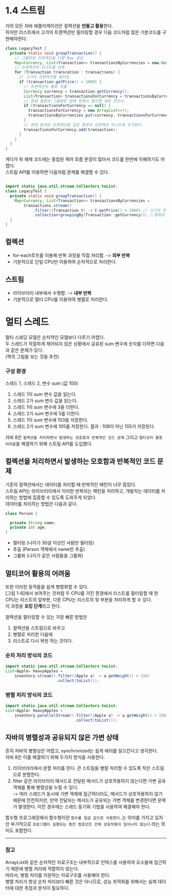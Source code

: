 # 1.4 스트림

거의 모든 자바 애플리케이션은 컬렉션을 **만들고 활용**한다.   
하지만 리스트에서 고가의 트랜잭션만 필터링할 경우 다음 코드처럼 많은 기본코드를 구현해야한다.

```java
class LegacyTest {
  private static void groupTransaction() {
    // 그룹화된 트랜잭션을 더할 Map 생성
    Map<Currency, List<Transaction>> transactionsByCurrencies = new HashMap<>();
    // 트랜잭션의 리스트를 반복
    for (Transaction transcation : transactions) {
      // 고가의 트랜잭션을 필터링
      if (transaction.getPrice() > 1000) {
        // 트랜잭션의 통화 추출
        Currency currency = transaction.getCurrency();
        List<Transaction> transactionsForCurrency = transactionsByCurrencies.get(currency);
        // 현재 통화의 그룹화된 맵에 항목이 없으면 새로 만든다.
        if (transactionsForCurrency == null) {
          transactionsForCurrency = new ArrayList<>();
          transactionsByCurrencies.put(currency, transactionsForCurrency);
        }
        // 현재 탐색된 트랜잭션을 같은 통화의 트랜잭션 리스트에 추가한다.
        transactionsForCurrency.add(transaction);
      }
    }
  }
}
```

게다가 위 예제 코드에는 중첩된 제어 흐름 문장이 많아서 코드를 한번에 이해하기도 어렵다.   
스트림 API를 이용하면 다음처럼 문제를 해결할 수 있다.

```java

import static java.util.stream.Collectors.toList; 
class LegacyTest {
  private static void groupTransaction() {
    Map<Currency, List<Transaction>> transactionsByCurrencies = 
        transactions.stream()
            .filter((Transaction t) -> t.getPrice() > 1000) // 고가의 트랜잭션 필터링
            .collection(groupingBy(Transaction::getCurrency)); //통화로 그룹화함
  }
}
```

## 컬렉션
- for-each루프를 이용해 반복 과정을 직접 처리함. -> **외부 반복**
- 기본적으로 단일 CPU만 이용하여 순차적으로 처리한다.

## 스트림
- 라이브러리 내부에서 수행함. -> **내부 반복**
- 기본적으로 멀티 CPU를 이용하여 병렬로 처리한다.

# 멀티 스레드
멀티 스레딩 모델은 순차적인 모델보다 다루기 어렵다.   
두 스레드가 적절하게 제어되지 않은 상황에서 공유된 sum 변수에 숫자를 더하면 다음과 같은 문제가 있다.   
(책의 그림을 보는 것을 추천)

### 구성 환경
스레드 1, 스레드 2, 변수 sum (값 100)
1. 스레드 1이 sum 변수 값을 읽는다.
2. 스레드 2가 sum 변수 값을 읽는다.
3. 스레드 1이 sum 변수에 3을 더한다.
4. 스레드 2가 sum 변수에 5를 더한다.
5. 스레드 1이 sum 변수에 103을 저장한다.
6. 스레드 2가 sum 변수에 105를 저장한다.
결과 : 108이 아닌 105가 저장된다.

자바 8은 `컬렉션을 처리하면서 발생하는 모호함과 반복적인 코드 문제` 그리고 `멀티코어 활용 어려움`을 해결하기 위해 스트림 API를 도입했다.

## 컬렉션을 처리하면서 발생하는 모호함과 반복적인 코드 문제
기존의 컬렉션에서는 데이터를 처리할 때 반복적인 패턴이 너무 많았다.    
스트림 API는 라이브러리에서 이러한 반복되는 패턴을 처리하고, 개발자는 데이터를 처리하는 방법에 집중할 수 있도록 도와주게 되었다.   
데이터를 처리하는 방법은 다음과 같다.

```java
class Person {

  private String name;
  private int age;
}
```

- 필터링 (나이가 30살 이상인 사람만 필터링)
- 추출 (Person 객체에서 name만 추출)
- 그룹화 (나이가 같은 사람들을 그룹화)

## 멀티코어 활용의 어려움
또한 이러한 동작들을 쉽게 병렬화할 수 있다.   
[그림 1-6]에서 보여주는 것처럼 두 CPU를 가진 환경에서 리스트를 필터링할 때 한 CPU는 리스트의 앞부분, 다른 CPU는 리스트의 뒷 부분을 처리하게 할 수 있다.   
이 과정을 **포킹 단계**라고 한다.

컬렉션을 필터링할 수 있는 가장 빠른 방법은 
1. 컬렉션을 스트림으로 바꾸고
2. 병렬로 처리한 다음에
3. 리스트로 다시 복원
하는 것이다.

### 순차 처리 방식의 코드
```java
import static java.util.stream.Collectors.toList;
List<Apple> heavyApples =
	inventory.stream().filter((Apple a) -> a.getWeight() > 150)
	                  .collect(toList());
```

### 병렬 처리 방식의 코드
```java
import static java.util.stream.Collectors.toList;
List<Apple> heavyApples =
	inventory.parallelStream().filter((Apple a) -> a.getWeight() > 150)
	                          .collect(toList());
```

## 자바의 병렬성과 공유되지 않은 가변 상태
흔히 자바의 병렬성은 어렵고, synchronized는 쉽게 에러를 일으킨다고 생각한다.   
자바 8은 이를 해결하기 위해 두가지 방식을 사용한다.
1. 라이브러리에서 분할 처리를 한다. 큰 스트림을 병렬 처리할 수 있도록 작은 스트림으로 분할한다.
2. filter 같은 라이브러리 메서드로 전달된 메서드가 상호작용하지 않는다면 가변 공유 객체를 통해 병렬성을 누릴 수 있다.   
-> 여러 스레드가 동시에 가변 객체에 접근하더라도, 메서드가 상호작용하지 않기 때문에 안전하지만, 만약 전달되는 메서드가 공유되는 가변 객체를 변경한다면 문제가 발생한다. 이런 경우에는 스레드 동기화 기법을 사용하여 해결해야 한다.

함수형 프로그래밍에서 함수형이란 `함수를 일급 값으로 사용한다.`는 의미를 가지고 있지만 부가적으로 `프로그램이 실행되는 동안 컴포넌트 간에 상호작용이 일어나지 않는다` 라는 의미도 포함한다. 

---

### 참고
ArrayList와 같은 순차적인 자료구조는 내부적으로 인덱스를 사용하여 요소들에 접근하기 때문에 병렬 처리에 적합하지 않는다.    
따라서, 병렬 처리를 지원하는 자료구조를 사용해야 한다.   
병렬 처리가 항상 순차 처리보다 빠른 것은 아니므로, 성능 최적화를 위해서는 실제 데이터에 대한 측정과 분석이 필요하다.
